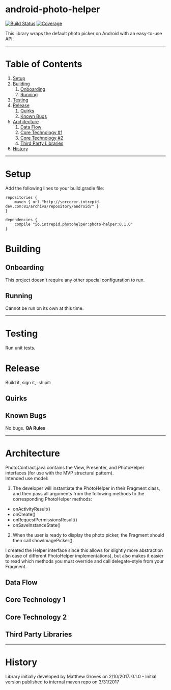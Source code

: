 # android-photo-helper

[![Build Status](https://ci.intrepid.io/buildStatus/icon?job=photo-helper-android)](https://ci.intrepid.io/job/photo-helper-android/)
[![Coverage](http://ci.intrepid.io:9913/jenkins/cobertura/hoto-helper-android/)](https://ci.intrepid.io/job/photo-helper-android/cobertura/)

This library wraps the default photo picker on Android with an easy-to-use API.
___
# Table of Contents

1. [Setup](#setup)
2. [Building](#building)
	1. [Onboarding](#onboarding)
	2. [Running](#running)
3. [Testing](#testing)
4. [Release](#release)
	1. [Quirks](#quirks)
	2. [Known Bugs](#known-bugs)
5. [Architecture](#architecture)
	1. [Data Flow](#data-flow)
	2. [Core Technology #1](#core-technology-1)
	3. [Core Technology #2](#core-technology-2)
	4. [Third Party Libraries](#third-party-libraries)
6. [History](#history)

___
# Setup
Add the following lines to your build.gradle file:
```
repositories {
    maven { url "http://sorcerer.intrepid-dev.com:81/archiva/repository/android/" }
}

dependencies {
    compile "io.intrepid.photohelper:photo-helper:0.1.0"
}
```

# Building
## Onboarding
This project doesn't require any other special configuration to run.

## Running
Cannot be run on its own at this time.
___

# Testing
Run unit tests.

# Release
Build it, sign it, :shipit:

## Quirks

## Known Bugs
No bugs. **QA Rules**
___

# Architecture
PhotoContract.java contains the View, Presenter, and PhotoHelper interfaces (for use with the MVP structural pattern).<br/>
Intended use model:

1. The developer will instantiate the PhotoHelper in their Fragment class, and then pass all arguments from the following methods to the corresponding PhotoHelper methods:

 - onActivityResult()
 - onCreate()
 - onRequestPermissionsResult()
 - onSaveInstanceState()

2. When the user is ready to display the photo picker, the Fragment should then call showImagePicker().

I created the Helper interface since this allows for slightly more abstraction (in case of different PhotoHelper implementations), but also makes it easier to read which methods you must override and call delegate-style from your Fragment.

## Data Flow
## Core Technology 1
## Core Technology 2
## Third Party Libraries
___

# History
Library initially developed by Matthew Groves on 2/10/2017.
0.1.0 - Initial version published to internal maven repo on 3/31/2017

